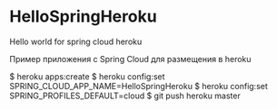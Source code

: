 # HelloSpringHeroku
Hello world for spring cloud heroku

Пример приложения с Spring Cloud для размещения в heroku

  $ heroku apps:create
  $ heroku config:set SPRING_CLOUD_APP_NAME=HelloSpringHeroku
  $ heroku config:set SPRING_PROFILES_DEFAULT=cloud
  $ git push heroku master

